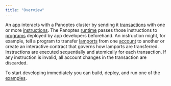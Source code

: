 ```yaml
---
title: "Overview"
---
```


An [app](terminology.md#app) interacts with a Panoptes cluster by sending it
[transactions](transactions.md) with one or more
[instructions](transactions.md#instructions). The Panoptes [runtime](runtime.md)
passes those instructions to [programs](terminology.md#program) deployed by app
developers beforehand. An instruction might, for example, tell a program to
transfer [lamports](terminology.md#lamport) from one [account](accounts.md) to
another or create an interactive contract that governs how lamports are
transferred. Instructions are executed sequentially and atomically for each
transaction. If any instruction is invalid, all account changes in the
transaction are discarded.

To start developing immediately you can build, deploy, and run one of the
[examples](developing/on-chain-programs/examples.md).
